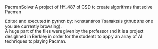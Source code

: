 PacmanSolver
A project of HY_487 of CSD to create algorithms that solve Pacman

Edited and executed in python by: Konstantinos Tsanaktsis github(the one you are currently browsing).</br>
A huge part of the files were given by the professor and it is a project desighned in Berkley in order for the students to apply an array of AI techniques to playing Pacman.
